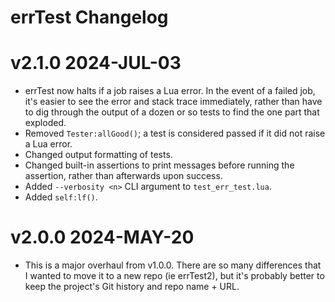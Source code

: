 # errTest Changelog

# v2.1.0 2024-JUL-03

* errTest now halts if a job raises a Lua error. In the event of a failed job, it's easier to see the error and stack trace immediately, rather than have to dig through the output of a dozen or so tests to find the one part that exploded.
* Removed `Tester:allGood()`; a test is considered passed if it did not raise a Lua error.
* Changed output formatting of tests.
* Changed built-in assertions to print messages before running the assertion, rather than afterwards upon success.
* Added `--verbosity <n>` CLI argument to `test_err_test.lua`.
* Added `self:lf()`.


# v2.0.0 2024-MAY-20

* This is a major overhaul from v1.0.0. There are so many differences that I wanted to move it to a new repo (ie errTest2), but it's probably better to keep the project's Git history and repo name + URL.
